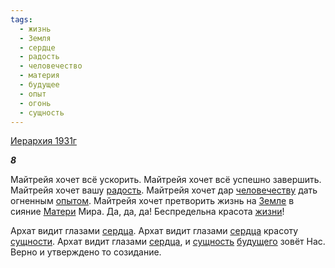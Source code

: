 ```yaml
---
tags:
  - жизнь
  - Земля
  - сердце
  - радость
  - человечество
  - материя
  - будущее
  - опыт
  - огонь
  - сущность
---
```

[Иерархия 1931г](https://127.0.0.1:4002/agni/1931)

___8___

Майтрейя хочет всё ускорить. Майтрейя хочет всё успешно завершить. Майтрейя хочет вашу [радость](../../../tags/#радость). Майтрейя хочет дар [человечеству](../../../tags/#человечество) дать огненным [опытом](../../../tags/#опыт). Майтрейя хочет претворить жизнь на [Земле](../../../tags/#Земля) в сияние [Матери](../../../tags/#материя) Мира. Да, да, да! Беспредельна красота [жизни](../../../tags/#жизнь)!   

Архат видит глазами [сердца](../../../tags/#сердце). Архат видит глазами [сердца](../../../tags/#сердце) красоту [сущности](../../../tags/#[сущность](../../../tags/#сущность)). Архат видит глазами [сердца](../../../tags/#сердце), и [сущность](../../../tags/#сущность) [будущего](../../../tags/#будущее) зовёт Нас. Верно и утверждено то созидание.   

